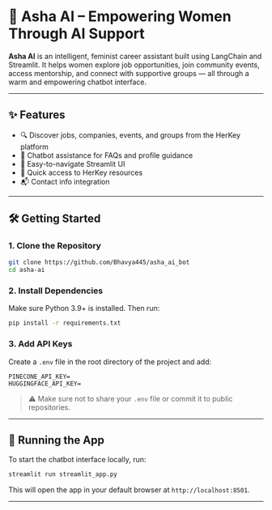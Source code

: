 
# 🌸 Asha AI – Empowering Women Through AI Support

**Asha AI** is an intelligent, feminist career assistant built using LangChain and Streamlit. It helps women explore job opportunities, join community events, access mentorship, and connect with supportive groups — all through a warm and empowering chatbot interface.

---

## ✨ Features

- 🔍 Discover jobs, companies, events, and groups from the HerKey platform  
- 💬 Chatbot assistance for FAQs and profile guidance  
- 📝 Easy-to-navigate Streamlit UI  
- 🔗 Quick access to HerKey resources  
- 📬 Contact info integration  

---

## 🛠️ Getting Started

### 1. Clone the Repository

```bash
git clone https://github.com/Bhavya445/asha_ai_bot
cd asha-ai
```

### 2. Install Dependencies

Make sure Python 3.9+ is installed. Then run:

```bash
pip install -r requirements.txt
```

### 3. Add API Keys

Create a `.env` file in the root directory of the project and add:

```env
PINECONE_API_KEY=
HUGGINGFACE_API_KEY=
```

> ⚠️ Make sure not to share your `.env` file or commit it to public repositories.

---

## 🚀 Running the App

To start the chatbot interface locally, run:

```bash
streamlit run streamlit_app.py
```

This will open the app in your default browser at `http://localhost:8501`.

---



